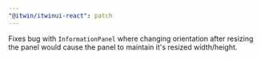 ```yaml
---
"@itwin/itwinui-react": patch
---
```


Fixes bug with `InformationPanel` where changing orientation after resizing the panel would cause the panel to maintain it's resized width/height.
